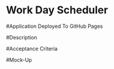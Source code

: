 # Work Day Scheduler

#Application Deployed To GitHub Pages


#Description


#Acceptance Criteria


#Mock-Up
